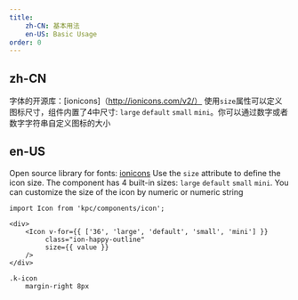 ```yaml
---
title:
    zh-CN: 基本用法
    en-US: Basic Usage
order: 0
---
```


## zh-CN

字体的开源库：[ionicons]（http://ionicons.com/v2/）
使用`size`属性可以定义图标尺寸，组件内置了4中尺寸: `large` `default` `small` `mini`。你可以通过数字或者数字字符串自定义图标的大小

## en-US

Open source library for fonts: [ionicons](http://ionicons.com/v2/)
Use the `size` attribute to define the icon size. The component has 4 built-in sizes: `large` `default` `small` `mini`. You can customize the size of the icon by numeric or numeric string

```vdt
import Icon from 'kpc/components/icon';

<div>
    <Icon v-for={{ ['36', 'large', 'default', 'small', 'mini'] }}
         class="ion-happy-outline"
         size={{ value }}
    />
</div>
```

```styl
.k-icon
    margin-right 8px
```
